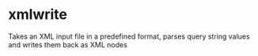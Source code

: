 # xmlwrite

Takes an XML input file in a predefined format, parses query string values and writes them back as XML nodes
